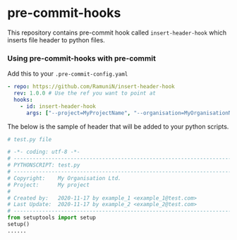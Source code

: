 # pre-commit-hooks

This repository contains pre-commit hook called `insert-header-hook` which inserts file header to python files.

### Using pre-commit-hooks with pre-commit

Add this to your `.pre-commit-config.yaml`

```yaml
- repo: https://github.com/RamuniN/insert-header-hook
  rev: 1.0.0 # Use the ref you want to point at
  hooks:
    - id: insert-header-hook
      args: ["--project=MyProjectName", "--organisation=MyOrganisationName"]
```

The below is the sample of header that will be added to your python scripts.

```python
# test.py file

# -*- coding: utf-8 -*-
# ------------------------------------------------------------------------------
# PYTHONSCRIPT: test.py
# ------------------------------------------------------------------------------
# Copyright:    My Organisation Ltd.
# Project:      My project
#
# Created by:   2020-11-17 by example_1 <example_1@test.com>
# Last Update:  2020-11-17 by example_2 <example_2@test.com>
# ------------------------------------------------------------------------------
from setuptools import setup
setup()
......
```
